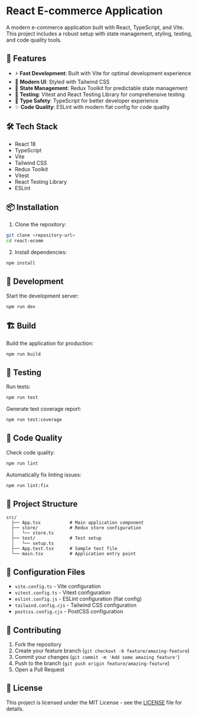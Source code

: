 # React E-commerce Application

A modern e-commerce application built with React, TypeScript, and Vite. This project includes a robust setup with state management, styling, testing, and code quality tools.

## 🚀 Features

- ⚡️ **Fast Development**: Built with Vite for optimal development experience
- 🎨 **Modern UI**: Styled with Tailwind CSS
- 🔄 **State Management**: Redux Toolkit for predictable state management
- 🧪 **Testing**: Vitest and React Testing Library for comprehensive testing
- 📝 **Type Safety**: TypeScript for better developer experience
- ✨ **Code Quality**: ESLint with modern flat config for code quality

## 🛠️ Tech Stack

- React 18
- TypeScript
- Vite
- Tailwind CSS
- Redux Toolkit
- Vitest
- React Testing Library
- ESLint

## 📦 Installation

1. Clone the repository:
```bash
git clone <repository-url>
cd react-ecomm
```

2. Install dependencies:
```bash
npm install
```

## 🚀 Development

Start the development server:
```bash
npm run dev
```

## 🏗️ Build

Build the application for production:
```bash
npm run build
```

## 🧪 Testing

Run tests:
```bash
npm run test
```

Generate test coverage report:
```bash
npm run test:coverage
```

## 📝 Code Quality

Check code quality:
```bash
npm run lint
```

Automatically fix linting issues:
```bash
npm run lint:fix
```

## 📁 Project Structure

```
src/
  ├── App.tsx           # Main application component
  ├── store/            # Redux store configuration
  │   └── store.ts
  ├── test/             # Test setup
  │   └── setup.ts
  ├── App.test.tsx      # Sample test file
  └── main.tsx          # Application entry point
```

## 🔧 Configuration Files

- `vite.config.ts` - Vite configuration
- `vitest.config.ts` - Vitest configuration
- `eslint.config.js` - ESLint configuration (flat config)
- `tailwind.config.cjs` - Tailwind CSS configuration
- `postcss.config.cjs` - PostCSS configuration

## 🤝 Contributing

1. Fork the repository
2. Create your feature branch (`git checkout -b feature/amazing-feature`)
3. Commit your changes (`git commit -m 'Add some amazing feature'`)
4. Push to the branch (`git push origin feature/amazing-feature`)
5. Open a Pull Request

## 📄 License

This project is licensed under the MIT License - see the [LICENSE](LICENSE) file for details.
